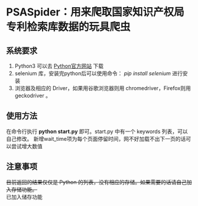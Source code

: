 # PSASpider：用来爬取国家知识产权局专利检索库数据的玩具爬虫

## 系统要求

1. Python3 可以去 [Python官方网站](http://www.python.org) 下载
2. selenium 库，安装完python后可以使用命令： *pip install selenium* 进行安装
3. 浏览器及相应的 Driver，如果用谷歌浏览器则用 chromedriver，Firefox则用 geckodriver 。
   
## 使用方法

在命令行执行 **python start.py** 即可。start.py 中有一个 keywords 列表，可以自己修改。
新增wait_time项为每个页面停留时间，网不好加载不出下一页的话可以尝试增大数值

## 注意事项

~~目前返回的结果仅仅是 Python 的列表，没有相应的存储。如果需要的话请自己加入存储功能。~~  
已加入储存功能